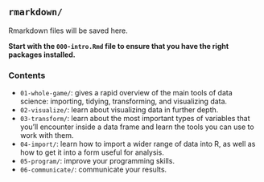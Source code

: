 ## `rmarkdown/`

Rmarkdown files will be saved here.

**Start with the `000-intro.Rmd` file to ensure that you have the right packages installed.**

### Contents
- `01-whole-game/`: gives a rapid overview of the main tools of data science: importing, tidying, transforming, and visualizing data.
- `02-visualize/`: learn about visualizing data in further depth.
- `03-transform/`: learn about the most important types of variables that you’ll encounter inside a data frame and learn the tools you can use to work with them.
- `04-import/`: learn how to import a wider range of data into R, as well as how to get it into a form useful for analysis.
- `05-program/`: improve your programming skills.
- `06-communicate/`: communicate your results.